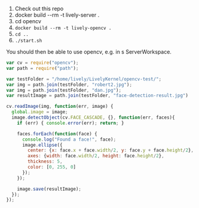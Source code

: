 1. Check out this repo
2. docker build --rm -t lively-server .
3. cd opencv
3. `docker build --rm -t lively-opencv .`
4. `cd ..`
5. `./start.sh`

You should then be able to use opencv, e.g. in s ServerWorkspace.

```js
var cv = require("opencv");
var path = require("path");

var testFolder = "/home/lively/LivelyKernel/opencv-test/";
var img = path.join(testFolder, "robert2.jpg");
var img = path.join(testFolder, "dan.jpg");
var resultImage = path.join(testFolder, "face-detection-result.jpg")

cv.readImage(img, function(err, image) {
  global.image = image;
  image.detectObject(cv.FACE_CASCADE, {}, function(err, faces){
    if (err) { console.error(err); return; }

    faces.forEach(function(face) {
      console.log("Found a face!", face);
      image.ellipse({
        center: {x: face.x + face.width/2, y: face.y + face.height/2},
        axes: {width: face.width/2, height: face.height/2},
        thickness: 5,
        color: [0, 255, 0]
      });
    });

    image.save(resultImage);
  });
});
```
